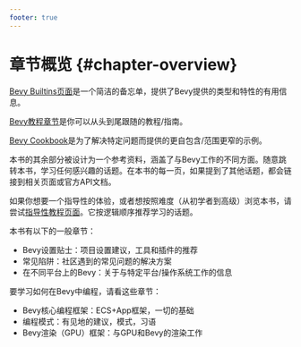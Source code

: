 ```yaml
---
footer: true
---
```

<script setup>
import { VTCodeGroup, VTCodeGroupTab } from '@vue/theme'
</script>

# 章节概览 {#chapter-overview}

[Bevy Builtins页面](/guide/builtins)是一个简洁的备忘单，提供了Bevy提供的类型和特性的有用信息。

[Bevy教程章节](/1.tutorial)是你可以从头到尾跟随的教程/指南。

[Bevy Cookbook](https://qxv28nagyqf.feishu.cn/wiki/DnBKwMq05ip5Isk4oAncIYvKnyd)是为了解决特定问题而提供的更自包含/范围更窄的示例。

本书的其余部分被设计为一个参考资料，涵盖了与Bevy工作的不同方面。随意跳转本书，学习任何感兴趣的话题。在本书的每一页，如果提到了其他话题，都会链接到相关页面或官方API文档。

如果你想要一个指导性的体验，或者想按照难度（从初学者到高级）浏览本书，请尝试[指导性教程页面](/guide/1.tutorial/introduction)。它按逻辑顺序推荐学习的话题。

本书有以下的一般章节：

- Bevy设置贴士：项目设置建议，工具和插件的推荐
- 常见陷阱：社区遇到的常见问题的解决方案
- 在不同平台上的Bevy：关于与特定平台/操作系统工作的信息

要学习如何在Bevy中编程，请看这些章节：

- Bevy核心编程框架：ECS+App框架，一切的基础
- 编程模式：有见地的建议，模式，习语
- Bevy渲染（GPU）框架：与GPU和Bevy的渲染工作
